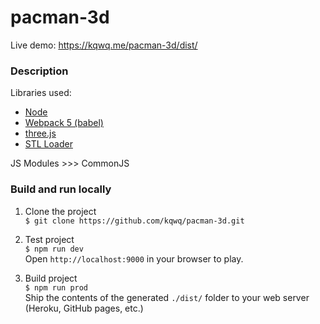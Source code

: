 # pacman-3d

Live demo: https://kqwq.me/pacman-3d/dist/

### Description
Libraries used:
- [Node](https://nodejs.org/)
- [Webpack 5 (babel)](https://webpack.js.org/)
- [three.js](https://threejs.org/)
- [STL Loader](https://www.npmjs.com/package/three-stl-loader)

JS Modules >>> CommonJS

### Build and run locally
1. Clone the project<br>
`$ git clone https://github.com/kqwq/pacman-3d.git`<br>

2. Test project<br>
`$ npm run dev`<br>
Open `http://localhost:9000` in your browser to play.

3. Build project<br>
`$ npm run prod`<br>
Ship the contents of the generated `./dist/` folder to your web server (Heroku, GitHub pages, etc.)

